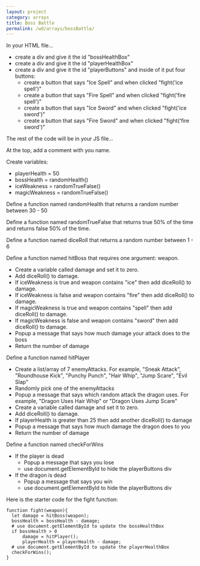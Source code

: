 ```yaml
---
layout: project
category: arrays
title: Boss Battle
permalink: /wd/arrays/bossBattle/
---
```

In your HTML file...
- create a div and give it the id "bossHealthBox"
- create a div and give it the id "playerHealthBox"
- create a div and give it the id "playerButtons" and inside of it put four buttons:
  - create a button that says "Ice Spell" and when clicked "fight('ice spell')"
  - create a button that says "Fire Spell" and when clicked "fight('fire spell')"
  - create a button that says "Ice Sword" and when clicked "fight('ice sword')"
  - create a button that says "Fire Sword" and when clicked "fight('fire sword')"


The rest of the code will be in your JS file...

At the top, add a comment with you name.

Create variables:
  - playerHealth = 50
  - bossHealth = randomHealth()
  - iceWeakness = randomTrueFalse()
  - magicWeakness = randomTrueFalse()

Define a function named randomHealth that returns a random number between 30 - 50

Define a function named randomTrueFalse that returns true 50% of the time and returns false 50% of the time.

Define a function named diceRoll that returns a random number between 1 - 6

Define a function named hitBoss that requires one argument: weapon.
  - Create a variable called damage and set it to zero.
  - Add diceRoll() to damage.
  - If iceWeakness is true and weapon contains "ice" then add diceRoll() to damage.
  - If iceWeakness is false and weapon contains "fire" then add diceRoll() to damage.
  - If magicWeakness is true and weapon contains "spell" then add diceRoll() to damage.
  - If magicWeakness is false and weapon contains "sword" then add diceRoll() to damage.
  - Popup a message that says how much damage your attack does to the boss
  - Return the number of damage

Define a function named hitPlayer
  - Create a list/array of 7 enemyAttacks. For example, "Sneak Attack", "Roundhouse Kick", "Punchy Punch", "Hair Whip", "Jump Scare", "Evil Slap"
  - Randomly pick one of the enemyAttacks
  - Popup a message that says which random attack the dragon uses. For example, "Dragon Uses Hair Whip" or "Dragon Uses Jump Scare"
  - Create a variable called damage and set it to zero.
  - Add diceRoll() to damage.
  - If playerHealth is greater than 25 then add another diceRoll() to damage
  - Popup a message that says how much damage the dragon does to you
  - Return the number of damage

Define a function named checkForWins
  - If the player is dead
    - Popup a message that says you lose
    - use document.getElementById to hide the playerButtons div
  - If the dragon is dead
    - Popup a message that says you win
    - use document.getElementById to hide the playerButtons div


Here is the starter code for the fight function:
```
function fight(weapon){
  let damage = hitBoss(weapon);
  bossHealth = bossHealth - damage;
  # use document.getElementById to update the bossHealthBox
  if bossHealth > 0
      damage = hitPlayer();
      playerHealth = playerHealth - damage;
  # use document.getElementById to update the playerHealthBox
  checkForWins();
}
```

